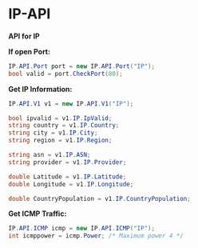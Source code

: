 # IP-API
**API for IP**

**If open Port:**
```C#
IP.API.Port port = new IP.API.Port("IP");
bool valid = port.CheckPort(80);
```

**Get IP Information:**
```C#
IP.API.V1 v1 = new IP.API.V1("IP");

bool ipvalid = v1.IP.IpValid;
string country = v1.IP.Country;
string city = v1.IP.City;
string region = v1.IP.Region;

string asn = v1.IP.ASN;
string provider = v1.IP.Provider;

double Latitude = v1.IP.Latitude;
double Longitude = v1.IP.Longitude;

double CountryPopulation = v1.IP.CountryPopulation;
``` 

**Get ICMP Traffic:**
```C#
IP.API.ICMP icmp = new IP.API.ICMP("IP");
int icmppower = icmp.Power; /* Maximum power 4 */
``` 

